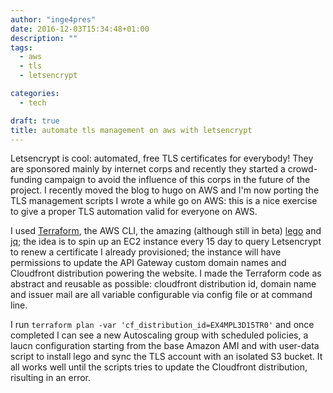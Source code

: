```yaml
---
author: "inge4pres"
date: 2016-12-03T15:34:48+01:00
description: ""
tags:
  - aws
  - tls
  - letsencrypt

categories:
  - tech

draft: true
title: automate tls management on aws with letsencrypt
---
```


Letsencrypt is cool: automated, free TLS certificates for everybody! They are sponsored mainly by internet corps and recently they started a crowd-funding campaign to avoid the influence of this corps in the future of the project. I recently moved the blog to hugo on AWS and I'm now porting the TLS management scripts I wrote a while go on AWS: this is a nice exercise to give a proper TLS automation valid for everyone on AWS.

I used [Terraform](https://terraform.io "terraform"), the AWS CLI, the amazing (although still in beta) [lego](https://github.com/xenolf/lego "lego") and [jq](https://stedolan.github.io/jq/ "jq"); the idea is to spin up an EC2 instance every 15 day to query Letsencrypt to renew a  certificate I already provisioned; the instance will have permissions to update the API Gateway custom domain names and Cloudfront distribution powering the website. I made the Terraform code as abstract and reusable as possible: cloudfront distribution id, domain name and issuer mail are all variable configurable via config file or at command line.

I run `terraform plan -var 'cf_distribution_id=EX4MPL3D15TR0'` and once completed I can see a new Autoscaling group with scheduled policies, a laucn configuration starting from the base Amazon AMI and with user-data script to install lego and sync the TLS account with an isolated S3 bucket. It all works well until the scripts tries to update the Cloudfront distribution, risulting in an error.